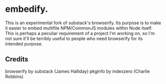 embedify.
=========

This is an experimental fork of substack's browserify. Its purpose is to make
it easier to embed multifile NPM/CommonJS modules within Node itself. This is
perhaps a peculiar requirement of a project I'm working on, so I'm not sure
it'll be terribly useful to people who need browserify for its intended
purpose.

## Credits

browserify by substack (James Halliday)
pkginfo by indexzero (Charlie Robbins)
